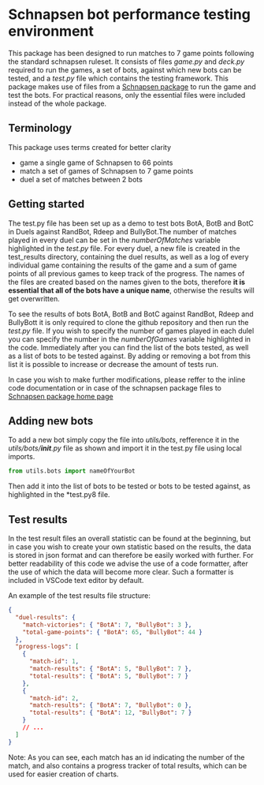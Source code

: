 # Schnapsen bot performance testing environment #

This package has been designed to run matches to 7 game points following the standard schnapsen ruleset. It consists of files *game.py* and *deck.py* required to run the games, a set of bots, against which new bots can be tested, and a *test.py* file which contains the testing framework. 
This package makes use of files from a [Schnapsen package](https://github.com/intelligent-systems-course/schnapsen/blob/main/README.md) to run the game and test the bots. For practical reasons, only the essential files were included instead of the whole package.

## Terminology ## 
This package uses terms created for better clarity

- game 
    a single game of Schnapsen to 66 points
- match 
    a set of games of Schnapsen to 7 game points
- duel
    a set of matches between 2 bots

## Getting started ##

The test.py file has been set up as a demo to test bots BotA, BotB and BotC in Duels against RandBot, Rdeep and BullyBot.The number of matches played in every duel can be set in the *numberOfMatches* variable highlighted in the *test.py* file. For every duel, a new file is created in the test_results directory, containing the duel results, as well as a log of every individual game containing the results of the game and a sum of game points of all previous games to keep track of the progress. The names of the files are created based on the names given to the bots, therefore **it is essential that all of the bots have a unique name**, otherwise the results will get overwritten. 

To see the results of bots BotA, BotB and BotC against RandBot, Rdeep and BullyBott it is only required to clone the github repository and then run the *test.py* file. If you wish to specify the number of games played in each dulel you can specify the number in the *numberOfGames* variable highlighted in the code. Immediately after you can find the list of the bots tested, as well as a list of bots to be tested against. By adding or removing a bot from this list it is possible to increase or decrease the amount of tests run.

In case you wish to make further modifications, please reffer to the inline code documentation or in case of the schnapsen package files to [Schnapsen package home page](https://github.com/intelligent-systems-course/schnapsen/blob/main/README.md)

## Adding new bots ## 

To add a new bot simply copy the file into *utils/bots*, refference it in the *utils/bots/__init__.py* file as shown and import it in the test.py file using local imports.

```Python
from utils.bots import nameOfYourBot
```

Then add it into the list of bots to be tested or bots to be tested against, as highlighted in the *test.py8 file.

## Test results ##

In the test result files an overall statistic can be found at the beginning, but in case you wish to create your own statistic based on the results, the data is stored in json format and can therefore be easily worked with further. For better readability of this code we advise the use of a code formatter, after the use of which the data will become more clear. Such a formatter is included in VSCode text editor by default. 

An example of the test results file structure: 

```json
{
  "duel-results": {
    "match-victories": { "BotA": 7, "BullyBot": 3 },
    "total-game-points": { "BotA": 65, "BullyBot": 44 }
  },
  "progress-logs": [
    {
      "match-id": 1,
      "match-results": { "BotA": 5, "BullyBot": 7 },
      "total-results": { "BotA": 5, "BullyBot": 7 }
    },
    {
      "match-id": 2,
      "match-results": { "BotA": 7, "BullyBot": 0 },
      "total-results": { "BotA": 12, "BullyBot": 7 }
    }
    // ...
  ]
}
```

Note: As you can see, each match has an id indicating the number of the match, and also contains a progress tracker of total results, which can be used for easier creation of charts. 